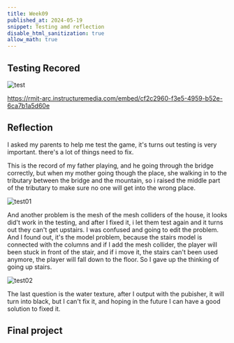 ```yaml
---
title: Week09
published_at: 2024-05-19
snippet: Testing amd reflection
disable_html_sanitization: true
allow_math: true
---
```


## Testing Recored ##

![test](/w09/test.png)

https://rmit-arc.instructuremedia.com/embed/cf2c2960-f3e5-4959-b52e-6ca7b1a5d60e

## Reflection ##

I asked my parents to help me test the game, it's turns out testing is very important. there's a lot of things need to fix.

This is the record of my father playing, and he going through the bridge correctly, but when my mother going though the place, she walking in to the tributary between the bridge and the mountain, so i raised the middle part of the tributary to make sure no one will get into the wrong place.

![test01](/w09/test01.png)

And another problem is the mesh of the mesh colliders of the house, it looks did't work in the testing, and after I fixed it, i let them test again and it turns out they can't get upstairs. I was confused and going to edit the problem. And I found out, it's the model problem, because the stairs model is connected with the columns and if I add the mesh collider, the player will been stuck in front of the stair, and if i move it, the stairs can't been used anymore, the player will fall down to the floor. So I gave up the thinking of going up stairs.


![test02](/w09/test02.png)

The last question is the water texture, after I output with the pubisher, it will turn into black, but I can't fix it, and hoping in the future I can have a good solution to fixed it.

## Final project 
